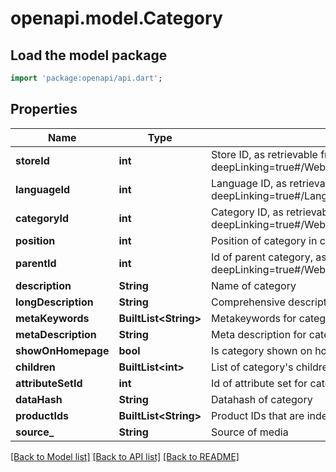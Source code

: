 # openapi.model.Category

## Load the model package
```dart
import 'package:openapi/api.dart';
```

## Properties
Name | Type | Description | Notes
------------ | ------------- | ------------- | -------------
**storeId** | **int** | Store ID, as retrievable from <a href=\"?deepLinking=true#/Webshop/Store\">/api/Webshop/Store</a> | [optional] 
**languageId** | **int** | Language ID, as retrievable from <a href=\"?deepLinking=true#/Language/Get\">/api/Language</a> | [optional] 
**categoryId** | **int** | Category ID, as retrievable from <a href=\"?deepLinking=true#/Webshop/Category/Get\">/api/Webshop/Category</a> | [optional] 
**position** | **int** | Position of category in category order | [optional] 
**parentId** | **int** | Id of parent category, as retrievable from <a href=\"?deepLinking=true#/Webshop/Category/Get\">/api/Webshop/Category</a> | [optional] 
**description** | **String** | Name of category | [optional] 
**longDescription** | **String** | Comprehensive description of category | [optional] 
**metaKeywords** | **BuiltList&lt;String&gt;** | Metakeywords for category | [optional] 
**metaDescription** | **String** | Meta description for category | [optional] 
**showOnHomepage** | **bool** | Is category shown on homepage? | [optional] 
**children** | **BuiltList&lt;int&gt;** | List of category's children, if applicable | [optional] 
**attributeSetId** | **int** | Id of attribute set for category | [optional] 
**dataHash** | **String** | Datahash of category | [optional] 
**productIds** | **BuiltList&lt;String&gt;** | Product IDs that are indexed in this level | [optional] 
**source_** | **String** | Source of media | [optional] 

[[Back to Model list]](../README.md#documentation-for-models) [[Back to API list]](../README.md#documentation-for-api-endpoints) [[Back to README]](../README.md)


